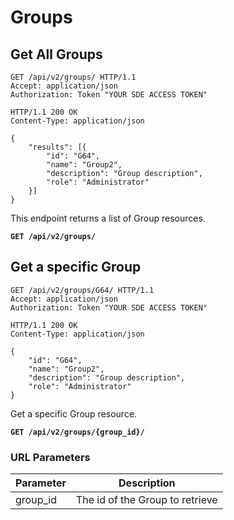 # Groups

## Get All Groups

```http
GET /api/v2/groups/ HTTP/1.1
Accept: application/json
Authorization: Token "YOUR SDE ACCESS TOKEN"
```

```http
HTTP/1.1 200 OK
Content-Type: application/json

{
    "results": [{
        "id": "G64",
        "name": "Group2",
        "description": "Group description",
        "role": "Administrator"
    }]
}
```

This endpoint returns a list of Group resources.

**`GET /api/v2/groups/`**










## Get a specific Group

```http
GET /api/v2/groups/G64/ HTTP/1.1
Accept: application/json
Authorization: Token "YOUR SDE ACCESS TOKEN"
```

```http
HTTP/1.1 200 OK
Content-Type: application/json

{
    "id": "G64",
    "name": "Group2",
    "description": "Group description",
    "role": "Administrator"
}
```

Get a specific Group resource.

**`GET /api/v2/groups/{group_id}/`**

### URL Parameters

Parameter | Description
--------- | -----------
group_id  | The id of the Group to retrieve
